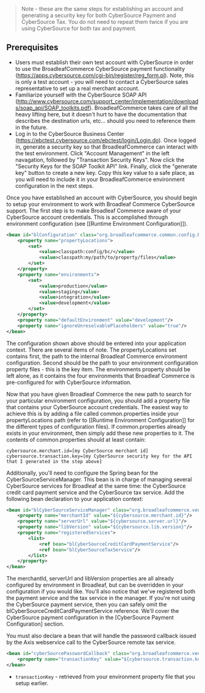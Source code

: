 > Note - these are the same steps for establishing an account and generating a security key for both CyberSource Payment and CyberSource Tax. You do not need to repeat them twice if you are using CyberSource for both tax and payment.

## Prerequisites

- Users must establish their own test account with CyberSource in order to use the BroadleafCommerce CyberSource payment functionality (https://apps.cybersource.com/cgi-bin/register/reg_form.pl). Note, this is only a test account - you will need to contact a CyberSource sales representative to set up a real merchant account.
- Familiarize yourself with the CyberSource SOAP API (http://www.cybersource.com/support_center/implementation/downloads/soap_api/SOAP_toolkits.pdf). BroadleafCommerce takes care of all the heavy lifting here, but it doesn't hurt to have the documentation that describes the destination urls, etc... should you need to reference them in the future.
- Log in to the CyberSource Business Center (https://ebctest.cybersource.com/ebctest/login/Login.do). Once logged in, generate a security key so that BroadleafCommerce can interact with the test environment. Click "Account Management" in the left navagation, followed by "Transaction Security Keys". Now click the "Security Keys for the SOAP Toolkit API" link. Finally, click the "generate key" button to create a new key. Copy this key value to a safe place, as you will need to include it in your BroadleafCommerce environment configuration in the next steps.

Once you have established an account with CyberSource, you should begin to setup your environment to work with Broadleaf Commerce CyberSource support. The first step is to make Broadleaf Commerce aware of your CyberSource account credentials. This is accomplished through environment configuration (see [[Runtime Environment Configuration]]).

```xml
<bean id="blConfiguration" class="org.broadleafcommerce.common.config.RuntimeEnvironmentPropertiesConfigurer">
    <property name="propertyLocations">
        <set>
            <value>classpath:config/bc/</value>
            <value>classpath:my/path/to/property/files</value>
        </set>
    </property>
    <property name="environments">
        <set>
            <value>production</value>
            <value>staging</value>
            <value>integration</value>
            <value>development</value>
        </set>
    </property>
    <property name="defaultEnvironment" value="development"/>
    <property name="ignoreUnresolvablePlaceholders" value="true"/>
</bean>
```

The configuration shown above should be entered into your application context. There are several items of note. The propertyLocations set contains first, the path to the internal Broadleaf Commerce environment configuration. Second should be the path to your environment configuration property files - this is the key item. The environments property should be left alone, as it contains the four environments that Broadleaf Commerce is pre-configured for with CyberSource information.

Now that you have given Broadleaf Commerce the new path to search for your particular environment configuration, you should add a property file that contains your CyberSource account credentials. The easiest way to achieve this is by adding a file called common.properties inside your propertyLocations path (refer to [[Runtime Environment Configuration]] for the different types of configuration files). If common.properties already exists in your environment, then simply add these new properties to it. The contents of common.properties should at least contain:

    cybersource.merchant.id=[my CyberSource merchant id]
    cybersource.transaction.key=[my CyberSource security key for the API that I generated in the step above]

Additionally, you'll need to configure the Spring bean for the CyberSourceServiceManager. This bean is in charge of managing several CyberSource services for Broadleaf at the same time: the CyberSource credit card payment service and the CyberSource tax service. Add the following bean declaration to your application context:

```xml
<bean id="blCyberSourceServiceManager" class="org.broadleafcommerce.vendor.cybersource.service.CyberSourceServiceManagerImpl">
	<property name="merchantId" value="${cybersource.merchant.id}"/>
	<property name="serverUrl" value="${cybersource.server.url}"/>
	<property name="libVersion" value="${cybersource.lib.version}"/>
	<property name="registeredServices">
		<list>
			<ref bean="blCyberSourceCreditCardPaymentService"/>
			<ref bean="blCyberSourceTaxService"/>
		</list>
	</property>
</bean>
```

The merchantId, serverUrl and libVersion properties are all already configured by environment in Broadleaf, but can be overridden in your configuration if you would like. You'll also notice that we've registered both the payment service and the tax service in the manager. If you're not using the CyberSource payment service, then you can safely omit the blCyberSourceCreditCardPaymentService reference. We'll cover the CyberSource payment configuration in the [CyberSource Payment Configuration] section.

You must also declare a bean that will handle the password callback issued by the Axis webservice call to the CyberSource remote tax service.

```xml
<bean id="cyberSourcePasswordCallback" class="org.broadleafcommerce.vendor.cybersource.service.CyberSourcePasswordCallback">
	<property name="transactionKey" value="${cybersource.transaction.key}"/>
</bean>
```

- `transactionKey` - retrieved from your environment property file that you setup earlier.
